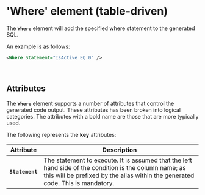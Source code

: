 ﻿# 'Where' element (table-driven)

The **`Where`** element will add the specified where statement to the generated SQL.

An example is as follows:

```xml
<Where Statement="IsActive EQ 0" />
```

<br>

## Attributes

The **`Where`** element supports a number of attributes that control the generated code output. These attributes has been broken into logical categories. The attributes with a bold name are those that are more typically used.

The following represents the **key** attributes: 

Attribute | Description
-|-
**`Statement`** | The statement to execute. It is assumed that the left hand side of the condition is the column name; as this will be prefixed by the alias within the generated code. This is mandatory.